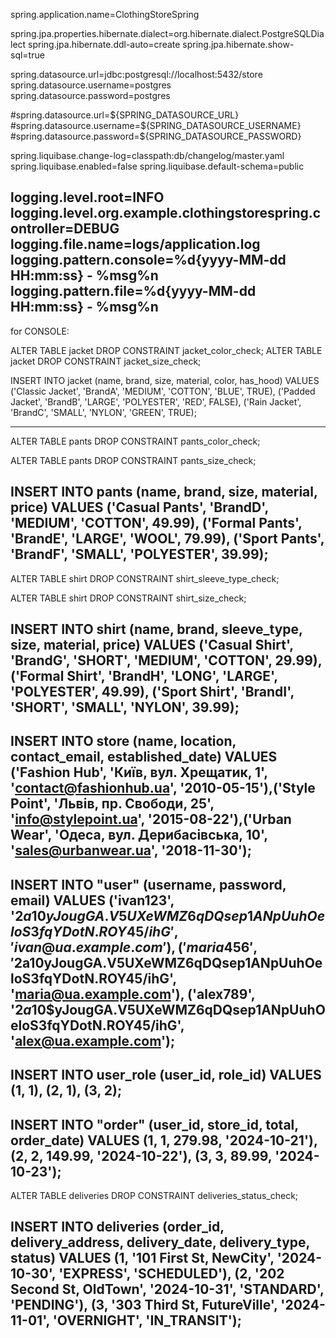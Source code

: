 spring.application.name=ClothingStoreSpring

spring.jpa.properties.hibernate.dialect=org.hibernate.dialect.PostgreSQLDialect
spring.jpa.hibernate.ddl-auto=create
spring.jpa.hibernate.show-sql=true

spring.datasource.url=jdbc:postgresql://localhost:5432/store
spring.datasource.username=postgres
spring.datasource.password=postgres

#spring.datasource.url=${SPRING_DATASOURCE_URL}
#spring.datasource.username=${SPRING_DATASOURCE_USERNAME}
#spring.datasource.password=${SPRING_DATASOURCE_PASSWORD}

spring.liquibase.change-log=classpath:db/changelog/master.yaml
spring.liquibase.enabled=false
spring.liquibase.default-schema=public


logging.level.root=INFO
logging.level.org.example.clothingstorespring.controller=DEBUG
logging.file.name=logs/application.log
logging.pattern.console=%d{yyyy-MM-dd HH:mm:ss} - %msg%n
logging.pattern.file=%d{yyyy-MM-dd HH:mm:ss} - %msg%n
-------------------
for CONSOLE:

ALTER TABLE jacket
DROP CONSTRAINT jacket_color_check;
ALTER TABLE jacket
DROP CONSTRAINT jacket_size_check;

INSERT INTO jacket (name, brand, size, material, color, has_hood) VALUES
('Classic Jacket', 'BrandA', 'MEDIUM', 'COTTON', 'BLUE', TRUE),
('Padded Jacket', 'BrandB', 'LARGE', 'POLYESTER', 'RED', FALSE),
('Rain Jacket', 'BrandC', 'SMALL', 'NYLON', 'GREEN', TRUE);

------------
АLTER TABLE pants
DROP CONSTRAINT pants_color_check;

ALTER TABLE pants
DROP CONSTRAINT pants_size_check;

INSERT INTO pants (name, brand, size, material, price) VALUES
('Casual Pants', 'BrandD', 'MEDIUM', 'COTTON', 49.99),
('Formal Pants', 'BrandE', 'LARGE', 'WOOL', 79.99),
('Sport Pants', 'BrandF', 'SMALL', 'POLYESTER', 39.99);
-----
ALTER TABLE shirt
DROP CONSTRAINT shirt_sleeve_type_check;

ALTER TABLE shirt
DROP CONSTRAINT shirt_size_check;

INSERT INTO shirt (name, brand, sleeve_type, size, material, price) VALUES
('Casual Shirt', 'BrandG', 'SHORT', 'MEDIUM', 'COTTON', 29.99),
('Formal Shirt', 'BrandH', 'LONG', 'LARGE', 'POLYESTER', 49.99),
('Sport Shirt', 'BrandI', 'SHORT', 'SMALL', 'NYLON', 39.99);
----------
INSERT INTO store (name, location, contact_email, established_date) VALUES
('Fashion Hub', 'Київ, вул. Хрещатик, 1', 'contact@fashionhub.ua', '2010-05-15'),('Style Point', 'Львів, пр. Свободи, 25', 'info@stylepoint.ua', '2015-08-22'),('Urban Wear', 'Одеса, вул. Дерибасівська, 10', 'sales@urbanwear.ua', '2018-11-30');
---------------
INSERT INTO "user" (username, password, email) VALUES
('ivan123', '$2a$10$yJougGA.V5UXeWMZ6qDQsep1ANpUuhOeloS3fqYDotN.ROY45/ihG', 'ivan@ua.example.com'),                                               ('maria456', '$2a$10$yJougGA.V5UXeWMZ6qDQsep1ANpUuhOeloS3fqYDotN.ROY45/ihG', 'maria@ua.example.com'),                                                   ('alex789', '$2a$10$yJougGA.V5UXeWMZ6qDQsep1ANpUuhOeloS3fqYDotN.ROY45/ihG', 'alex@ua.example.com');
---------------
INSERT INTO user_role (user_id, role_id) VALUES
(1, 1),
(2, 1),
(3, 2);
-----------------
INSERT INTO "order" (user_id, store_id, total, order_date) VALUES
(1, 1, 279.98, '2024-10-21'),
(2, 2, 149.99, '2024-10-22'),
(3, 3, 89.99, '2024-10-23');
--------------
ALTER TABLE deliveries
DROP CONSTRAINT deliveries_status_check;

INSERT INTO deliveries (order_id, delivery_address, delivery_date, delivery_type, status) VALUES
(1, '101 First St, NewCity', '2024-10-30', 'EXPRESS', 'SCHEDULED'),
(2, '202 Second St, OldTown', '2024-10-31', 'STANDARD', 'PENDING'),
(3, '303 Third St, FutureVille', '2024-11-01', 'OVERNIGHT', 'IN_TRANSIT');
------------------

